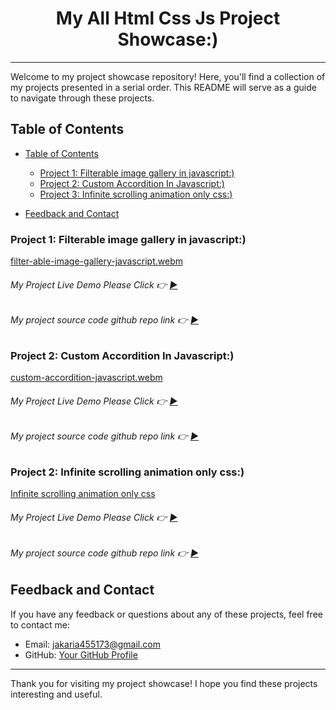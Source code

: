 <h1 align="center">My All Html Css Js Project Showcase:)</h1>

---

Welcome to my project showcase repository! Here, you'll find a collection of my projects presented in a serial order. This README will serve as a guide to navigate through these projects.

## Table of Contents

- [Table of Contents](#table-of-contents)
  - [Project 1: Filterable image gallery in javascript:)](#project-1-filterable-image-gallery-in-javascript)
  - [Project 2: Custom Accordition In Javascript:)](#project-2-custom-accordition-in-javascript)
  - [Project 3: Infinite scrolling animation only css:)](#project-2-infinite-scrolling-animation-only-css)

- [Feedback and Contact](#feedback-and-contact)

### Project 1: Filterable image gallery in javascript:)

[filter-able-image-gallery-javascript.webm](https://github.com/ikramuzzaman455173/all-html-css-js-simple-project/assets/106922916/2273f3c0-690c-48f7-a835-13bedd4cc638)

###### My Project Live Demo Please Click 👉 [▶](https://ikramuzzaman455173.github.io/all-html-css-js-simple-project/javascript-filterable-image-gallery/pactise.html 'Click For Live Project Demo')


###### My project source code github repo link 👉 [▶](https://github.com/ikramuzzaman455173/all-html-css-js-simple-project/tree/main/javascript-filterable-image-gallery 'Click For Live Project Demo')




### Project 2: Custom Accordition In Javascript:)

[custom-accordition-javascript.webm](https://github.com/ikramuzzaman455173/all-html-css-js-simple-project/assets/106922916/3dfdb1dd-7f9b-47fe-8065-6e6c850f42f0)

###### My Project Live Demo Please Click 👉 [▶](https://ikramuzzaman455173.github.io/all-html-css-js-simple-project/Accorditon-Pactise/accordion-pactise.html 'Click For Live Project Demo')


###### My project source code github repo link 👉 [▶](https://github.com/ikramuzzaman455173/all-html-css-js-simple-project/tree/main/Accorditon-Pactise 'Click For Live Project Demo')




### Project 2: Infinite scrolling animation only css:)

[Infinite scrolling animation only css](./images/css-text-infinite-scroll-animaton.webm)

###### My Project Live Demo Please Click 👉 [▶](https://ikramuzzaman455173.github.io/all-html-css-js-simple-project/Infinitnite-scrolling-animation-css-only-text-and-image 'Click For Live Project Demo')


###### My project source code github repo link 👉 [▶](https://github.com/ikramuzzaman455173/all-html-css-js-simple-project/tree/main/Infinitnite-scrolling-animation-css-only-text-and-image 'Click For Live Project Demo')





## Feedback and Contact

If you have any feedback or questions about any of these projects, feel free to contact me:

- Email: jakaria455173@gmail.com
- GitHub: [Your GitHub Profile](https://github.com/ikramuzzaman455173)

---

Thank you for visiting my project showcase! I hope you find these projects interesting and useful.
